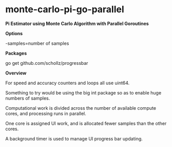 # monte-carlo-pi-go-parallel
**Pi Estimator using Monte Carlo Algorithm with Parallel Goroutines**

**Options**

  -samples=number of samples

**Packages**

  go get github.com/schollz/progressbar

**Overview**

For speed and accuracy counters and loops all use uint64.

Something to try would be using the big int package so as to enable huge numbers of samples.

Computational work is divided across the number of available compute cores, and processing runs in parallel.

One core is assigned UI work, and is allocated fewer samples than the other cores.

A background timer is used to manage UI progress bar updating.







